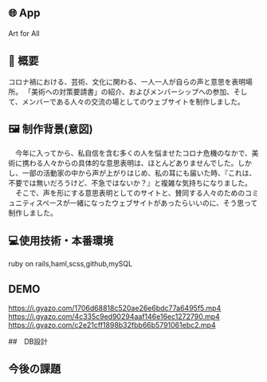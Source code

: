 ## 🌐 App 
Art for All
　
## 💬 概要
  コロナ禍における、芸術、文化に関わる、一人一人が自らの声と意思を表明場所。
「美術への対策要請書」の紹介、およびメンバーシップへの参加、そして、メンバーである人々の交流の場としてのウェブサイトを制作しました。

## 🖼 制作背景(意図)
　今年に入ってから、私自信を含む多くの人を悩ませたコロナ危機のなかで、美術に携わる人々からの具体的な意思表明は、ほとんどありませんでした。しかし、一部の活動家の中から声が上がりはじめ、私の耳にも届いた時、『これは、不要では無いだろうけど、不急ではないか？』と複雑な気持ちになりました。
　そこで、声を形にする意思表明としてのサイトと、賛同する人々のためのコミュニティスペースが一緒になったウェブサイトがあったらいいのに、そう思って制作しました。

## 💻使用技術・本番環境
ruby on rails,haml,scss,github,mySQL

## DEMO

https://i.gyazo.com/1706d68818c520ae26e6bdc77a6495f5.mp4
https://i.gyazo.com/4c335c9ed90294aaf146e16ec1272790.mp4
https://i.gyazo.com/c2e21cff1898b32fbb66b5791061ebc2.mp4


##　DB設計


## 今後の課題

